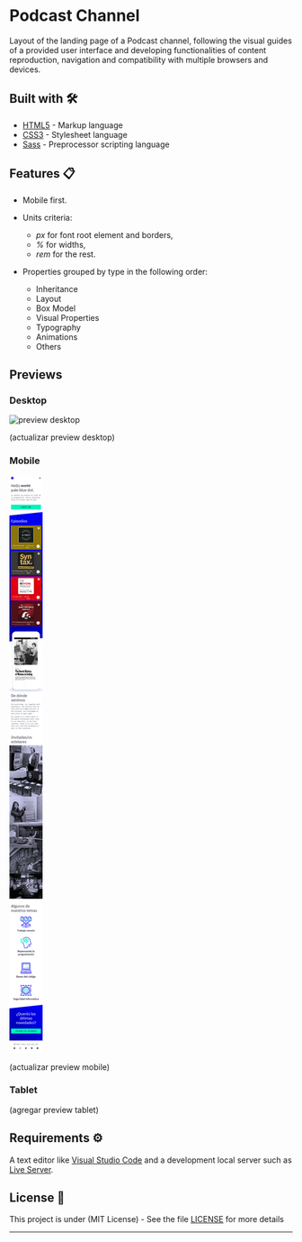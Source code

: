 # Podcast Channel

Layout of the landing page of a Podcast channel, following the visual guides of a provided user interface and developing functionalities of content reproduction, navigation and compatibility with multiple browsers and devices.

## Built with 🛠️

* [HTML5](https://developer.mozilla.org/en-US/docs/Web/Guide/HTML/HTML5) - Markup language
* [CSS3](https://developer.mozilla.org/en-US/docs/Web/CSS) - Stylesheet language
* [Sass](https://sass-lang.com/install) - Preprocessor scripting language

## Features 📋

* Mobile first.
* Units criteria:
    * *px* for font root element and borders,
    * *%* for widths,
    * *rem* for the rest.

* Properties grouped by type in the following order:
    * Inheritance
    * Layout
    * Box Model
    * Visual Properties
    * Typography
    * Animations
    * Others

## Previews

### Desktop 

![preview desktop](https://github.com/LSegg/PodcastChannel/blob/main/previews/desktop_preview.png?raw=true)

(actualizar preview desktop)
### Mobile

![preview mobile](https://github.com/LSegg/PodcastChannel/blob/main/previews/mobile_preview.png?raw=true)

(actualizar preview mobile)
### Tablet

(agregar preview tablet)

## Requirements ⚙️

A text editor like [Visual Studio Code](https://code.visualstudio.com/) and a development local server such as [Live Server](https://marketplace.visualstudio.com/items?itemName=ritwickdey.LiveServer).

## License 📄

This project is under (MIT License) - See the file [LICENSE](LICENSE) for more details

---